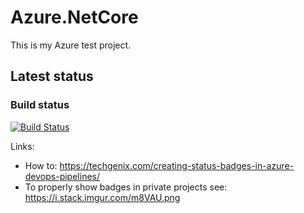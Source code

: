 # Azure.NetCore
This is my Azure test project.

## Latest status

### Build status 
[![Build Status](https://dev.azure.com/mwasielewski/Tests/_apis/build/status/marekwasielewski.Azure.NetCore?branchName=main)](https://dev.azure.com/mwasielewski/Tests/_build/latest?definitionId=2&branchName=main)

Links:
 * How to: https://techgenix.com/creating-status-badges-in-azure-devops-pipelines/
 * To properly show badges in private projects see: https://i.stack.imgur.com/m8VAU.png








